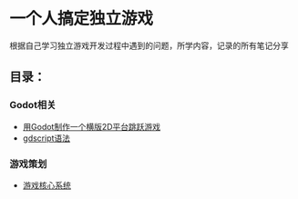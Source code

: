 # 一个人搞定独立游戏
根据自己学习独立游戏开发过程中遇到的问题，所学内容，记录的所有笔记分享

## 目录：
### Godot相关
+ [用Godot制作一个横版2D平台跳跃游戏](https://github.com/PrecutGhost/how_to_create_game/blob/main/godot/%E6%B5%81%E7%A8%8B%E7%86%9F%E6%82%89-Godot%E5%88%B6%E4%BD%9C%E4%B8%80%E4%B8%AA%E6%A8%AA%E7%89%88%E8%B7%B3%E8%B7%83%E6%B8%B8%E6%88%8F.md)
+ [gdscript语法](https://github.com/PrecutGhost/how_to_create_game/blob/main/godot/GDScript%E8%AF%AD%E6%B3%95.md)

### 游戏策划
+ [游戏核心系统](https://github.com/PrecutGhost/how_to_create_game/blob/main/game_design/%E6%B8%B8%E6%88%8F%E6%A0%B8%E5%BF%83%E7%B3%BB%E7%BB%9F.md)
